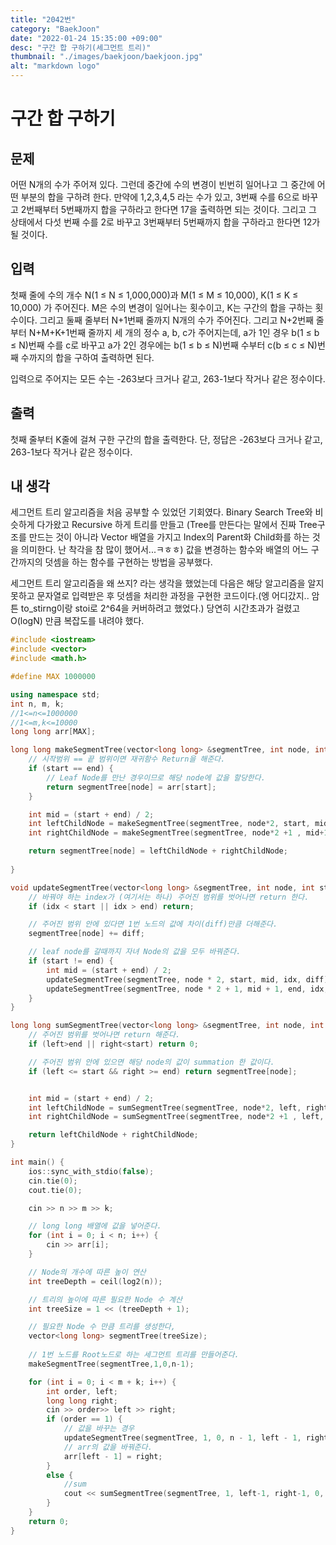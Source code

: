 ```yaml
---
title: "2042번"
category: "BaekJoon"
date: "2022-01-24 15:35:00 +09:00"
desc: "구간 합 구하기(세그먼트 트리)"
thumbnail: "./images/baekjoon/baekjoon.jpg"
alt: "markdown logo"
---
```



# 구간 합 구하기 


## 문제
어떤 N개의 수가 주어져 있다. 그런데 중간에 수의 변경이 빈번히 일어나고 그 중간에 어떤 부분의 합을 구하려 한다. 만약에 1,2,3,4,5 라는 수가 있고, 3번째 수를 6으로 바꾸고 2번째부터 5번째까지 합을 구하라고 한다면 17을 출력하면 되는 것이다. 그리고 그 상태에서 다섯 번째 수를 2로 바꾸고 3번째부터 5번째까지 합을 구하라고 한다면 12가 될 것이다.

## 입력
첫째 줄에 수의 개수 N(1 ≤ N ≤ 1,000,000)과 M(1 ≤ M ≤ 10,000), K(1 ≤ K ≤ 10,000) 가 주어진다. M은 수의 변경이 일어나는 횟수이고, K는 구간의 합을 구하는 횟수이다. 그리고 둘째 줄부터 N+1번째 줄까지 N개의 수가 주어진다. 그리고 N+2번째 줄부터 N+M+K+1번째 줄까지 세 개의 정수 a, b, c가 주어지는데, a가 1인 경우 b(1 ≤ b ≤ N)번째 수를 c로 바꾸고 a가 2인 경우에는 b(1 ≤ b ≤ N)번째 수부터 c(b ≤ c ≤ N)번째 수까지의 합을 구하여 출력하면 된다.

입력으로 주어지는 모든 수는 -263보다 크거나 같고, 263-1보다 작거나 같은 정수이다.

## 출력
첫째 줄부터 K줄에 걸쳐 구한 구간의 합을 출력한다. 단, 정답은 -263보다 크거나 같고, 263-1보다 작거나 같은 정수이다.

## 내 생각
세그먼트 트리 알고리즘을 처음 공부할 수 있었던 기회였다. Binary Search Tree와 비슷하게 다가왔고 Recursive 하게 트리를 만들고 (Tree를 만든다는 말에서 진짜 Tree구조를 만드는 것이 아니라 Vector 배열을 가지고 Index의 Parent화 Child화를 하는 것을 의미한다. 난 착각을 참 많이 했어서...ㅋㅎㅎ) 값을 변경하는 함수와 배열의 어느 구간까지의 덧셈을 하는 함수를 구현하는 방법을 공부했다.

세그먼트 트리 알고리즘을 왜 쓰지? 라는 생각을 했었는데 다음은 해당 알고리즘을 알지 못하고 문자열로 입력받은 후 덧셈을 처리한 과정을 구현한 코드이다.(엥 어디갔지.. 암튼 to_stirng이랑 stoi로 2^64을 커버하려고 했었다.) 당연히 시간초과가 걸렸고 O(logN) 만큼 복잡도를 내려야 했다.

```cpp
#include <iostream>
#include <vector>
#include <math.h>

#define MAX 1000000

using namespace std;
int n, m, k;
//1<=n<=1000000
//1<=m,k<=10000
long long arr[MAX];

long long makeSegmentTree(vector<long long> &segmentTree, int node, int start, int end) {
    // 시작범위 == 끝 범위이면 재귀함수 Return을 해준다.
    if (start == end) {
        // Leaf Node를 만난 경우이므로 해당 node에 값을 할당한다.
        return segmentTree[node] = arr[start];
    }

    int mid = (start + end) / 2;
    int leftChildNode = makeSegmentTree(segmentTree, node*2, start, mid);
    int rightChildNode = makeSegmentTree(segmentTree, node*2 +1 , mid+1, end);

    return segmentTree[node] = leftChildNode + rightChildNode;
    
}

void updateSegmentTree(vector<long long> &segmentTree, int node, int start, int end,int idx, long long diff) {
    // 바꿔야 하는 index가 (여기서는 하나) 주어진 범위를 벗어나면 return 한다.
    if (idx < start || idx > end) return;

    // 주어진 범위 안에 있다면 1번 노드의 값에 차이(diff)만큼 더해준다.
    segmentTree[node] += diff;

    // leaf node를 갈때까지 자녀 Node의 값을 모두 바꿔준다.
    if (start != end) {
        int mid = (start + end) / 2;
        updateSegmentTree(segmentTree, node * 2, start, mid, idx, diff);
        updateSegmentTree(segmentTree, node * 2 + 1, mid + 1, end, idx, diff);
    }
}

long long sumSegmentTree(vector<long long> &segmentTree, int node, int left, int right, int start, int end) {
    // 주어진 범위를 벗어나면 return 해준다.
    if (left>end || right<start) return 0;

    // 주어진 범위 안에 있으면 해당 node의 값이 summation 한 값이다.
    if (left <= start && right >= end) return segmentTree[node];


    int mid = (start + end) / 2;
    int leftChildNode = sumSegmentTree(segmentTree, node*2, left, right, start, mid);
    int rightChildNode = sumSegmentTree(segmentTree, node*2 +1 , left, right, mid+1, end);

    return leftChildNode + rightChildNode;
}

int main() {
    ios::sync_with_stdio(false);
    cin.tie(0);
    cout.tie(0);

    cin >> n >> m >> k;

    // long long 배열에 값을 넣어준다.
    for (int i = 0; i < n; i++) {
        cin >> arr[i];
    }

    // Node의 개수에 따른 높이 연산
    int treeDepth = ceil(log2(n));

    // 트리의 높이에 따른 필요한 Node 수 계산
    int treeSize = 1 << (treeDepth + 1);

    // 필요한 Node 수 만큼 트리를 생성한다,
    vector<long long> segmentTree(treeSize);
    
    // 1번 노드를 Root노드로 하는 세그먼트 트리를 만들어준다.
    makeSegmentTree(segmentTree,1,0,n-1);

    for (int i = 0; i < m + k; i++) {
        int order, left;
        long long right;
        cin >> order>> left >> right;
        if (order == 1) {
            // 값을 바꾸는 경우
            updateSegmentTree(segmentTree, 1, 0, n - 1, left - 1, right-arr[left - 1]);
            // arr의 값을 바꿔준다.
            arr[left - 1] = right;
        }
        else {
            //sum
            cout << sumSegmentTree(segmentTree, 1, left-1, right-1, 0, n - 1)<<'\n';
        }
    }
    return 0;
}
```